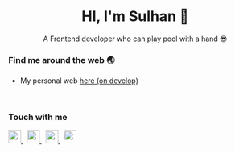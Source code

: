<h1 align="center">HI, I'm Sulhan 👋</h1>
<p align="center">A Frontend developer who can play pool with a hand 😎</p>

<h3>Find me around the web 🌏</h3>
<ul>
  <li>My personal web <a href="https://ngeblog-yukz.netlify.app" target="_blank">here (on develop)</a></li>
</ul>
<br />
<h3>Touch with me</h3>
<a href="https://www.linkedin.com/in/sulhanjauhari" target="_blank" align="center">
  <img src="https://unpkg.com/simple-icons@3.12.1/icons/linkedin.svg" width="25" height="25">
</a>
&nbsp;
<a href="https://instagram.com/sulhanjauhari" target="_blank" align="center">
  <img src="https://unpkg.com/simple-icons@3.12.1/icons/instagram.svg" width="25" height="25">
</a>
&nbsp;
<a href="https://www.facebook.com/sulhanjauhary" target="_blank" align="center">
  <img src="https://unpkg.com/simple-icons@3.12.1/icons/facebook.svg" width="25" height="25">
</a>
&nbsp;
<a href="https://twitter.com/sulhanjauhari" target="_blank" align="center">
  <img src="https://unpkg.com/simple-icons@3.12.1/icons/twitter.svg" width="25" height="25">
</a>

